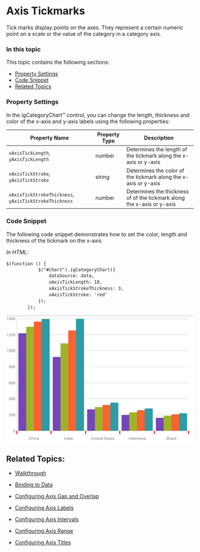 ﻿<!--
|metadata|
{
    "fileName": "igcategorychart-axis-tickmarks",
    "controlName": "igCategoryChart",
    "tags": ["API", "CategoryChart", "Axes"]
}
|metadata|
-->

# Axis Tickmarks

Tick marks display points on the axes. They represent a certain numeric point on a scale or the value of the category in a category axis.

### In this topic

This topic contains the following sections:

- [Property Settings](#propertysettings)
- [Code Snippet](#codesnippet)
- [Related Topics](#relatedtopics)

### <a id="propertysettings"/>Property Settings
In the igCategoryChart™ control, you can change the length, thickness and color of the x-axis and y-axis labels using the following properties:

Property Name|Property Type|Description
---|---|---
`xAxisTickLength`, `yAxisTickLength` | number |Determines the length of the tickmark along the x-axis or y-axis 
`xAxisTickStroke`, `yAxisTickStroke` |string |Determines the color of the tickmark along the x-axis or y-axis  
`xAxisTickStrokeThickness`, `yAxisTickStrokeThickness`|number|Determines the thickness of of the tickmark along the x-axis or y-axis 

### <a id="codesnippet"/>Code Snippet

The following code snippet demonstrates how to set the color, length and thickness of the tickmark on the x-axis

*In HTML:*

```html
$(function () {
            $("#chart").igCategoryChart({
                dataSource: data,
                xAxisTickLength: 10,
                xAxisTickStrokeThickness: 3,
                xAxisTickStroke: 'red'
            });
        });
```

![](images/categorychart-configuring-axis-tickmarks-01.png)

## <a id="relatedtopics"/> Related Topics:

- [Walkthrough](igcategorychart-adding.html)

- [Binding to Data](categorychart-binding-to-data.html)

- [Configuring Axis Gap and Overlap](categorychart-configuring-axis-gap-and-overlap.html)

- [Configuring Axis Labels](igcategorychart-axis-labels.html)

- [Configuring Axis Intervals](igcategorychart-axis-intervals.html)

- [Configuring Axis Range](categorychart-configuring-axis-range.html)

- [Configuring Axis Titles](categorychart-configuring-axis-titles.html)